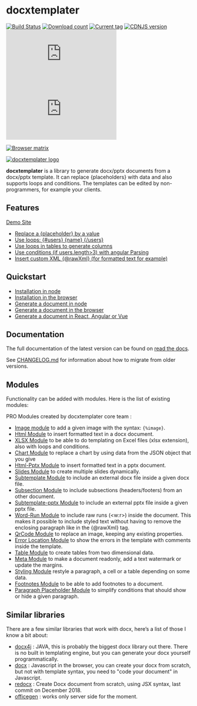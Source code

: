 # docxtemplater

[![Build Status](https://travis-ci.com/open-xml-templating/docxtemplater.svg?branch=master&style=flat)](https://travis-ci.com/open-xml-templating/docxtemplater) [![Download count](https://img.shields.io/npm/dm/docxtemplater.svg?style=flat)](https://www.npmjs.org/package/docxtemplater) [![Current tag](https://img.shields.io/npm/v/docxtemplater.svg?style=flat)](https://www.npmjs.org/package/docxtemplater) [![CDNJS version](https://img.shields.io/cdnjs/v/docxtemplater.svg)](https://cdnjs.com/libraries/docxtemplater) [![size](http://img.badgesize.io/https://raw.githubusercontent.com/open-xml-templating/docxtemplater-build/master/build/docxtemplater-latest.min.js?label=size&style=flat-square)](https://raw.githubusercontent.com/open-xml-templating/docxtemplater-build/master/build/docxtemplater-latest.min.js) [![gzip size](http://img.badgesize.io/https://raw.githubusercontent.com/open-xml-templating/docxtemplater-build/master/build/docxtemplater-latest.min.js?compression=gzip&label=gzip%20size&style=flat-square)](https://raw.githubusercontent.com/open-xml-templating/docxtemplater-build/master/build/docxtemplater-latest.min.js)

[![Browser matrix](https://saucelabs.com/browser-matrix/jsninja.svg)](https://saucelabs.com/u/jsninja)

[![docxtemplater logo](https://raw.githubusercontent.com/open-xml-templating/docxtemplater/master/logo-small.png)](https://docxtemplater.com/)

**docxtemplater** is a library to generate docx/pptx documents from a docx/pptx template. It can replace {placeholders} with data and also supports loops and conditions. The templates can be edited by non-programmers, for example your clients.

## Features

[Demo Site](https://docxtemplater.com/demo)

- <a href="https://docxtemplater.com/demo#simple">Replace a {placeholder} by a value</a>
- <a href="https://docxtemplater.com/demo#loops">Use loops: {#users} {name} {/users} </a>
- <a href="https://docxtemplater.com/demo#loop-table">Use loops in tables to generate columns</a>
- <a href="https://docxtemplater.com/demo#conditions">Use conditions (if users.length>3) with angular Parsing</a>
- <a href="https://docxtemplater.com/demo#xml-insertion">Insert custom XML {@rawXml} (for formatted text for example)</a>

## Quickstart

- [Installation in node](https://docxtemplater.com/docs/installation#node)
- [Installation in the browser](https://docxtemplater.com/docs/installation#browser)
- [Generate a document in node](https://docxtemplater.com/docs/generate#node)
- [Generate a document in the browser](https://docxtemplater.com/docs/generate#browser)
- [Generate a document in React, Angular or Vue](https://docxtemplater.com/docs/generate#react-angular-vue)

## Documentation

The full documentation of the latest version can be found on [read the docs](https://docxtemplater.com/docs).

See [CHANGELOG.md](CHANGELOG.md) for information about how to migrate from older versions.

## Modules

Functionality can be added with modules. Here is the list of existing modules:

PRO Modules created by docxtemplater core team :

- [Image module](https://docxtemplater.com/modules/image/) to add a given image with the syntax: `{%image}`.
- [Html Module](https://docxtemplater.com/modules/html/) to insert formatted text in a docx document.
- [XLSX Module](https://docxtemplater.com/modules/xlsx) to be able to do templating on Excel files (xlsx extension), also with loops and conditions.
- [Chart Module](https://docxtemplater.com/modules/chart/) to replace a chart by using data from the JSON object that you give
- [Html-Pptx Module](https://docxtemplater.com/modules/html-pptx/) to insert formatted text in a pptx document.
- [Slides Module](https://docxtemplater.com/modules/slides/) to create multiple slides dynamically.
- [Subtemplate Module](https://docxtemplater.com/modules/subtemplate) to include an external docx file inside a given docx file.
- [Subsection Module](https://docxtemplater.com/modules/subsection) to include subsections (headers/footers) from an other document.
- [Subtemplate-pptx Module](https://docxtemplater.com/modules/pptx-sub/) to include an external pptx file inside a given pptx file.
- [Word-Run Module](https://docxtemplater.com/modules/word-run) to include raw runs (<w:r>) inside the document. This makes it possible to include styled text without having to remove the enclosing paragraph like in the {@rawXml} tag.
- [QrCode Module](https://docxtemplater.com/modules/qrcode) to replace an image, keeping any existing properties.
- [Error Location Module](https://docxtemplater.com/modules/error-location) to show the errors in the template with comments inside the template.
- [Table Module](https://docxtemplater.com/modules/table) to create tables from two dimensional data.
- [Meta Module](https://docxtemplater.com/modules/meta) to make a document readonly, add a text watermark or update the margins.
- [Styling Module](https://docxtemplater.com/modules/styling) restyle a paragraph, a cell or a table depending on some data.
- [Footnotes Module](https://docxtemplater.com/modules/footnotes) to be able to add footnotes to a document.
- [Paragraph Placeholder Module](https://docxtemplater.com/modules/paragraph-placeholder) to simplify conditions that should show or hide a given paragraph.

## Similar libraries

There are a few similar libraries that work with docx, here’s a list of those I know a bit about:

- [docx4j](https://www.docx4java.org/trac/docx4j) : JAVA, this is probably the biggest docx library out there. There is no built in templating engine, but you can generate your docx yourself programmatically.
- [docx](https://github.com/dolanmiu/docx) : Javascript in the browser, you can create your docx from scratch, but not with template syntax, you need to "code your document" in Javascript.
- [redocx](https://github.com/nitin42/redocx) : Create Docx document from scratch, using JSX syntax, last commit on December 2018.
- [officegen](https://github.com/Ziv-Barber/officegen) : works only server side for the moment.
